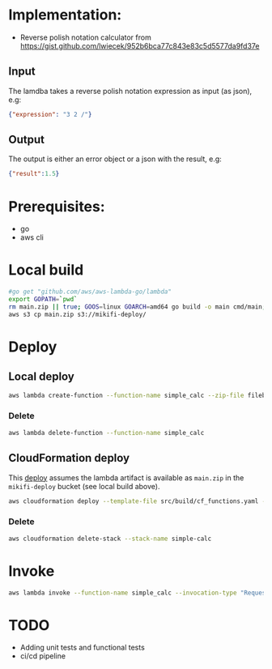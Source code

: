 # Implementation:
* Reverse polish notation calculator from https://gist.github.com/lwiecek/952b6bca77c843e83c5d5577da9fd37e


## Input

The lamdba takes a reverse polish notation expression as input (as json), e.g:

```json
{"expression": "3 2 /"}
```
## Output

The output is either an error object or a json with the result, e.g:

```json
{"result":1.5}
```


# Prerequisites:
* go
* aws cli 


# Local build
```sh
#go get "github.com/aws/aws-lambda-go/lambda"
export GOPATH=`pwd`
rm main.zip || true; GOOS=linux GOARCH=amd64 go build -o main cmd/main; zip main.zip main; rm main || true
aws s3 cp main.zip s3://mikifi-deploy/
```
# Deploy

## Local deploy

```sh
aws lambda create-function --function-name simple_calc --zip-file fileb://main.zip --handler main --runtime go1.x --role "<an existing role>"
```
### Delete

```sh
aws lambda delete-function --function-name simple_calc                
```

## CloudFormation deploy

This [deploy](src/build/cf_functions.yaml) assumes the lambda artifact is available as `main.zip` in the `mikifi-deploy` bucket (see local build above).

```sh
aws cloudformation deploy --template-file src/build/cf_functions.yaml --stack-name simple-calc --capabilities CAPABILITY_NAMED_IAM
```

### Delete
```sh
aws cloudformation delete-stack --stack-name simple-calc
```


# Invoke

```sh
aws lambda invoke --function-name simple_calc --invocation-type "RequestResponse" --payload '{"expression": "3 3 *"}' --cli-binary-format raw-in-base64-out response.json; cat response.json 
```

# TODO
* Adding unit tests and functional tests
* ci/cd pipeline
